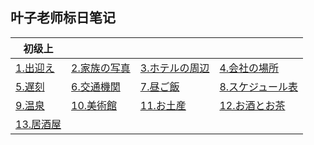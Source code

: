 ## 叶子老师标日笔记

| 初级上                 |                          |                            |                              |
| ---------------------- | ------------------------ | -------------------------- | ---------------------------- |
| [1.出迎え](s1/e1.md)   | [2.家族の写真](s1/e2.md) | [3.ホテルの周辺](s1/e3.md) | [4.会社の場所](s1/e4.md)     |
| [5.遅刻](s1/e5.md)     | [6.交通機関](s1/e6.md)   | [7.昼ご飯](s1/e7.md)       | [8.スケジュール表](s1/e8.md) |
| [9.温泉](s1/e9.md)     | [10.美術館](s1/e10.md)   | [11.お土産](s1/e11.md)     | [12.お酒とお茶](s1/e12.md)   |
| [13.居酒屋](s1/e13.md) |                          |                            |                              |



















